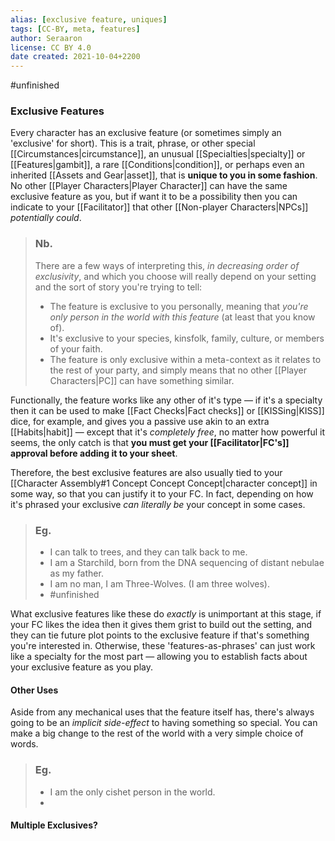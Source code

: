 ```yaml
---
alias: [exclusive feature, uniques]
tags: [CC-BY, meta, features]
author: Seraaron
license: CC BY 4.0
date created: 2021-10-04+2200
---
```


#unfinished 

### Exclusive Features

Every character has an exclusive feature (or sometimes simply an 'exclusive' for short). This is a trait, phrase, or other special [[Circumstances|circumstance]], an unusual [[Specialties|specialty]] or [[Features|gambit]], a rare [[Conditions|condition]], or perhaps even an inherited  [[Assets and Gear|asset]], that is **unique to you in some fashion**. No other [[Player Characters|Player Character]] can have the same exclusive feature as you, but if want it to be a possibility then you can indicate to your [[Facilitator]] that other [[Non-player Characters|NPCs]] *potentially could*.

> ### Nb.
> There are a few ways of interpreting this, *in decreasing order of exclusivity*, and which you choose will really depend on your setting and the sort of story you're trying to tell:
> -  The feature is exclusive to you personally, meaning that *you're only person in the world with this feature* (at least that you know of).
> - It's exclusive to your species, kinsfolk, family, culture, or members of your faith.
> - The feature is only exclusive within a meta-context as it relates to the rest of your party, and simply means that no other [[Player Characters|PC]] can have something similar.

Functionally, the feature works like any other of it's type — if it's a specialty then it can be used to make [[Fact Checks|Fact checks]] or [[KISSing|KISS]] dice, for example, and gives you a passive use akin to an extra [[Habits|habit]] — except that it's *completely free*, no matter how powerful it seems, the only catch is that **you must get your [[Facilitator|FC's]] approval before adding it to your sheet**. 

Therefore, the best exclusive features are also usually tied to your [[Character Assembly#1 Concept Concept Concept|character concept]] in some way, so that you can justify it to your FC. In fact, depending on how it's phrased your exclusive *can literally be* your concept in some cases.

> ### Eg. 
> - I can talk to trees, and they can talk back to me.
> - I am a Starchild, born from the DNA sequencing of distant nebulae as my father.
> - I am no man, I am Three-Wolves. (I am three wolves).
> - #unfinished 

What exclusive features like these do *exactly* is unimportant at this stage, if your FC likes the idea then it gives them grist to build out the setting, and they can tie future plot points to the exclusive feature if that's something you're interested in. Otherwise, these 'features-as-phrases' can just work like a specialty for the most part — allowing you to establish facts about your exclusive feature as you play.

#### Other Uses

Aside from any mechanical uses that the feature itself has, there's always going to be an *implicit side-effect* to having something so special. You can make a big change to the rest of the world with a very simple choice of words.

> ### Eg. 
> - I am the only cishet person in the world.
> - 

#### Multiple Exclusives?